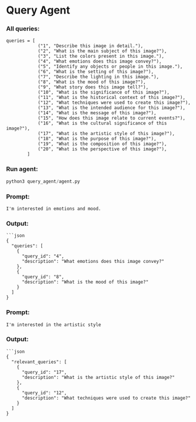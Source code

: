 # Query Agent

### All queries:
```
queries = [
            ("1", "Describe this image in detail."),
            ("2", "What is the main subject of this image?"),
            ("3", "List the colors present in this image."),
            ("4", "What emotions does this image convey?"),
            ("5", "Identify any objects or people in this image."),
            ("6", "What is the setting of this image?"),
            ("7", "Describe the lighting in this image."),
            ("8", "What is the mood of this image?"),
            ("9", "What story does this image tell?"),
            ("10", "What is the significance of this image?"),
            ("11", "What is the historical context of this image?"),
            ("12", "What techniques were used to create this image?"),
            ("13", "What is the intended audience for this image?"),
            ("14", "What is the message of this image?"),
            ("15", "How does this image relate to current events?"),
            ("16", "What is the cultural significance of this image?"),
            ("17", "What is the artistic style of this image?"),
            ("18", "What is the purpose of this image?"),
            ("19", "What is the composition of this image?"),
            ("20", "What is the perspective of this image?"),
        ]
```

### Run agent:
```python
python3 query_agent/agent.py
```

### Prompt:
```
I'm interested in emotions and mood.
```

### Output:
```
```json
{
  "queries": [
    {
      "query_id": "4",
      "description": "What emotions does this image convey?"
    },
    {
      "query_id": "8",
      "description": "What is the mood of this image?"
    }
  ]
}
```


### Prompt:
```
I'm interested in the artistic style
```

### Output:
```
```json
{
  "relevant_queries": [
    {
      "query_id": "17",
      "description": "What is the artistic style of this image?"
    },
    {
      "query_id": "12",
      "description": "What techniques were used to create this image?"
    }
  ]
}
```